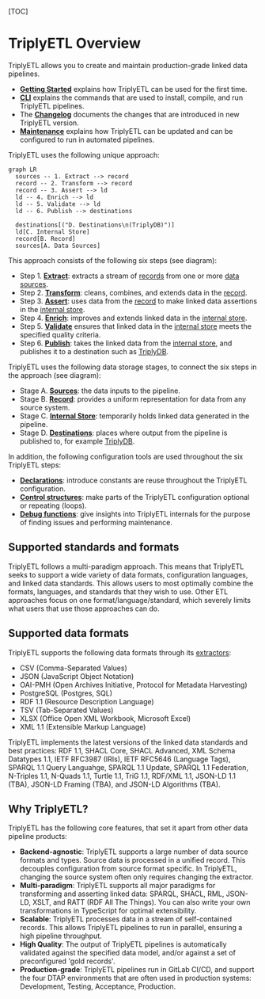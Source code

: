 [TOC]

# TriplyETL Overview

TriplyETL allows you to create and maintain production-grade linked data pipelines.

- [**Getting Started**](./generic/getting-started.md) explains how TriplyETL can be used for the first time.
- [**CLI**](./generic/cli.md) explains the commands that are used to install, compile, and run TriplyETL pipelines.
- The [**Changelog**](./generic/changelog.md) documents the changes that are introduced in new TriplyETL version.
- [**Maintenance**](./generic/maintenance.md) explains how TriplyETL can be updated and can be configured to run in automated pipelines.

TriplyETL uses the following unique approach:

```mermaid
graph LR
  sources -- 1. Extract --> record
  record -- 2. Transform --> record
  record -- 3. Assert --> ld
  ld -- 4. Enrich --> ld
  ld -- 5. Validate --> ld
  ld -- 6. Publish --> destinations

  destinations[("D. Destinations\n(TriplyDB)")]
  ld[C. Internal Store]
  record[B. Record]
  sources[A. Data Sources]
```

This approach consists of the following six steps (see diagram):

- Step 1. [**Extract**](./extract/index.md): extracts a stream of [records](./generic/record.md) from one or more [data sources](./sources/index.md).
- Step 2. [**Transform**](./transform/index.md): cleans, combines, and extends data in the [record](./generic/record.md).
- Step 3. [**Assert**](./assert/index.md): uses data from the [record](./generic/record.md) to make linked data assertions in the [internal store](./generic/internal-store.md).
- Step 4. [**Enrich**](./enrich/index.md): improves and extends linked data in the [internal store](./generic/internal-store.md).
- Step 5. [**Validate**](./validate/index.md) ensures that linked data in the [internal store](./generic/internal-store.md) meets the specified quality criteria.
- Step 6. [**Publish**](./publish/index.md): takes the linked data from the [internal store](./generic/internal-store.md), and publishes it to a destination such as [TriplyDB](../triply-db-getting-started/index.md).

TriplyETL uses the following data storage stages, to connect the six steps in the approach (see diagram):

- Stage A. [**Sources**](./extract/index.md): the data inputs to the pipeline.
- Stage B. [**Record**](./generic/record.md): provides a uniform representation for data from any source system.
- Stage C. [**Internal Store**](./generic/internal-store.md): temporarily holds linked data generated in the pipeline.
- Stage D. [**Destinations**](./publish/index.md): places where output from the pipeline is published to, for example [TriplyDB](../triply-db-getting-started/index.md).

In addition, the following configuration tools are used throughout the six TriplyETL steps:

- [**Declarations**](./generic/declarations.md): introduce constants are reuse throughout the TriplyETL configuration.
- [**Control structures**](./generic/control-structures.md): make parts of the TriplyETL configuration optional or repeating (loops).
- [**Debug functions**](./generic/debug.md): give insights into TriplyETL internals for the purpose of finding issues and performing maintenance.



## Supported standards and formats

TriplyETL follows a multi-paradigm approach. This means that TriplyETL seeks to support a wide variety of data formats, configuration languages, and linked data standards. This allows users to most optimally combine the formats, languages, and standards that they wish to use. Other ETL approaches focus on one format/language/standard, which severely limits what users that use those approaches can do.


## Supported data formats

TriplyETL supports the following data formats through its [extractors](./extract/index.md):

- CSV (Comma-Separated Values)
- JSON (JavaScript Object Notation)
- OAI-PMH (Open Archives Initiative, Protocol for Metadata Harvesting)
- PostgreSQL (Postgres, SQL)
- RDF 1.1 (Resource Description Language)
- TSV (Tab-Separated Values)
- XLSX (Office Open XML Workbook, Microsoft Excel)
- XML 1.1 (Extensible Markup Language)



TriplyETL implements the latest versions of the linked data standards and best practices: RDF 1.1, SHACL Core, SHACL Advanced, XML Schema Datatypes 1.1, IETF RFC3987 (IRIs), IETF RFC5646 (Language Tags), SPARQL 1.1 Query Languahge, SPARQL 1.1 Update, SPARQL 1.1 Federation, N-Triples 1.1, N-Quads 1.1, Turtle 1.1, TriG 1.1, RDF/XML 1.1, JSON-LD 1.1 (TBA), JSON-LD Framing (TBA), and JSON-LD Algorithms (TBA).



## Why TriplyETL?

TriplyETL has the following core features, that set it apart from other data pipeline products:

- **Backend-agnostic**: TriplyETL supports a large number of data source formats and types. Source data is processed in a unified record. This decouples configuration from source format specific. In TriplyETL, changing the source system often only requires changing the extractor.
- **Multi-paradigm**: TriplyETL supports all major paradigms for transforming and asserting linked data: SPARQL, SHACL, RML, JSON-LD, XSLT, and RATT (RDF All The Things). You can also write your own transformations in TypeScript for optimal extensibility.
- **Scalable**: TriplyETL processes data in a stream of self-contained records. This allows TriplyETL pipelines to run in parallel, ensuring a high pipeline throughput.
- **High Quality**: The output of TriplyETL pipelines is automatically validated against the specified data model, and/or against a set of preconfigured 'gold records'.
- **Production-grade**: TriplyETL pipelines run in GitLab CI/CD, and support the four DTAP environments that are often used in production systems: Development, Testing, Acceptance, Production.
